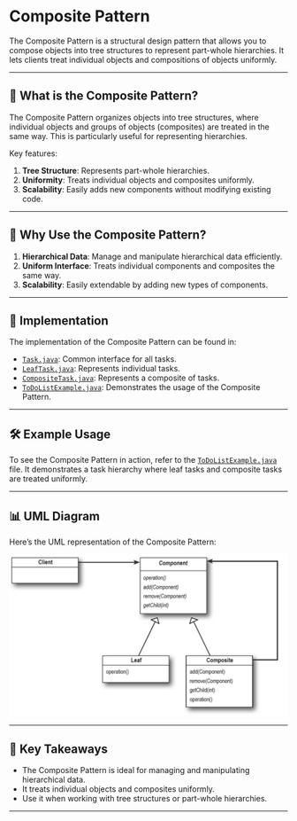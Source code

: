 # Composite Pattern

The Composite Pattern is a structural design pattern that allows you to compose objects into tree structures to represent part-whole hierarchies. It lets clients treat individual objects and compositions of objects uniformly.

---

## 📖 What is the Composite Pattern?

The Composite Pattern organizes objects into tree structures, where individual objects and groups of objects (composites) are treated in the same way. This is particularly useful for representing hierarchies.

Key features:
1. **Tree Structure**: Represents part-whole hierarchies.
2. **Uniformity**: Treats individual objects and composites uniformly.
3. **Scalability**: Easily adds new components without modifying existing code.

---

## 🤔 Why Use the Composite Pattern?

1. **Hierarchical Data**: Manage and manipulate hierarchical data efficiently.
2. **Uniform Interface**: Treats individual components and composites the same way.
3. **Scalability**: Easily extendable by adding new types of components.

---

## 🔧 Implementation

The implementation of the Composite Pattern can be found in:
- [`Task.java`](./Task.java): Common interface for all tasks.
- [`LeafTask.java`](./LeafTask.java): Represents individual tasks.
- [`CompositeTask.java`](./CompositeTask.java): Represents a composite of tasks.
- [`ToDoListExample.java`](./ToDoListExample.java): Demonstrates the usage of the Composite Pattern.

---

## 🛠️ Example Usage

To see the Composite Pattern in action, refer to the [`ToDoListExample.java`](./ToDoListExample.java) file. It demonstrates a task hierarchy where leaf tasks and composite tasks are treated uniformly.

---

## 📊 UML Diagram

Here’s the UML representation of the Composite Pattern:

![Composite UML](./composite_uml.png)

---

## 📝 Key Takeaways

- The Composite Pattern is ideal for managing and manipulating hierarchical data.
- It treats individual objects and composites uniformly.
- Use it when working with tree structures or part-whole hierarchies.

---
